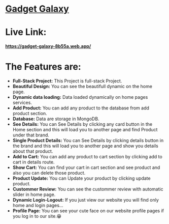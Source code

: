 # [Gadget Galaxy](https://gadget-galaxy-8b55a.web.app/)


# Live Link: 
   **https://gadget-galaxy-8b55a.web.app/**
# The Features are:

* **Full-Stack Project:** This Project is full-stack Project.
* **Beautiful Design:** You can see the beautifull dynamic on the home page.
* **Dynamic data loading:** Data loaded dynamically on home pages services.
* **Add Product:** You can add any product to the database from add product section.
* **Database:** Data are storage in MongoDB.
* **See Details:** You can See Details by clicking any card button in the Home section and this will load you to another page and find Product under that brand.
* **Single Product Details:** You can See Details by clicking details button in the brand and this will load you to another page and show you details about that product.
* **Add to Cart:** You can add any product to cart section by clicking add to cart in details route.
* **Show Cart:** You can find your cart in cart section and see product and also you can delete those product.
* **Product Update:** You can Update your product by clicking update product. 
* **Custommer Review:** You can see the custommer review with automatic slider in home page.
* **Dynamic Login-Logout:** If you just view our website you will find only home and login pages... 
* **Profile Page:** You can see your cute face on our website profile pages if you log in to our site.😁
